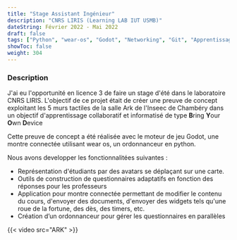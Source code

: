 ```yaml
---
title: "Stage Assistant Ingénieur"
description: "CNRS LIRIS (Learning LAB IUT USMB)"
dateString: Février 2022 - Mai 2022
draft: false
tags: ["Python", "wear-os", "Godot", "Networking", "Git", "Apprentissage collaboratif", "WebSocket"]
showToc: false
weight: 304
--- 
```


### Description
J'ai eu l'opportunité en licence 3 de faire un stage d'été dans le laboratoire CNRS LIRIS.
L'objectif de ce projet était de créer une preuve de concept exploitant les 5 murs tactiles de la salle Ark de l'Inseec de Chambéry dans un objectif d'apprentissage collaboratif et informatisé de type **B**ring **Y**our **O**wn **D**evice 

Cette preuve de concept a été réalisée avec le moteur de jeu Godot, une montre connectée utilisant wear os, un ordonnanceur en python.

Nous avons developper les fonctionnalitées suivantes :
- Représentation d'étudiants par des avatars se déplaçant sur une carte.
- Outils de construction de questionnaires adaptatifs en fonction des réponses pour les professeurs
- Application pour montre connectée permettant de modifier le contenu du cours, d'envoyer des documents, d'envoyer des widgets tels qu'une roue de la fortune, des dès, des timers, etc.
- Création d’un ordonnanceur pour gérer les questionnaires en parallèles

{{< video src="ARK" >}}
